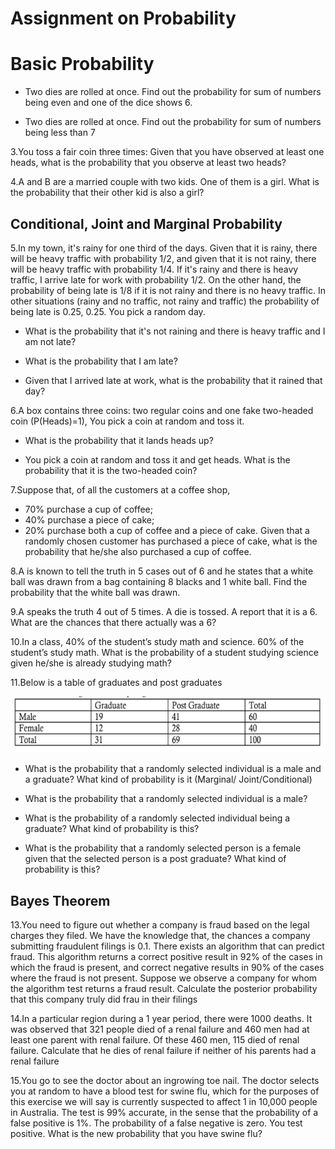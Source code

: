 # Assignment on Probability

# Basic Probability

* Two dies are rolled at once. Find out the probability for sum of numbers being even and one of the dice shows 6.

* Two dies are rolled at once. Find out the probability for sum of numbers being less than 7

3.You toss a fair coin three times: Given that you have observed at least one heads, what is the probability that you observe at least two heads?

4.A and B are a married couple with two kids. One of them is a girl. What is the probability that their other kid is also a girl?

## Conditional, Joint and Marginal Probability

5.In my town, it's rainy for one third of the days. Given that it is rainy, there will be heavy traffic with probability 1/2, and given that it is not rainy, there will be heavy traffic with probability 1/4. If it's rainy and there is heavy traffic, I arrive late for work with probability 1/2. On the other hand, the probability of being late is 1/8 if it is not rainy and there is no heavy traffic. In other situations (rainy and no traffic, not rainy and traffic) the probability of being late is 0.25, 0.25. You pick a random day.

* What is the probability that it's not raining and there is heavy traffic and I am not late?

* What is the probability that I am late?

* Given that I arrived late at work, what is the probability that it rained that day?

6.A box contains three coins: two regular coins and one fake two-headed coin (P(Heads)=1), You pick a coin at random and toss it.

* What is the probability that it lands heads up?

* You pick a coin at random and toss it and get heads. What is the probability that it is the two-headed coin?

7.Suppose that, of all the customers at a coffee shop,

* 70% purchase a cup of coffee;
* 40% purchase a piece of cake;
* 20% purchase both a cup of coffee and a piece of cake. Given that a randomly chosen customer has purchased a piece of cake, what is the probability that he/she also purchased a cup of coffee.

8.A is known to tell the truth in 5 cases out of 6 and he states that a white ball was drawn from a bag containing 8 blacks and 1 white ball. Find the probability that the white ball was drawn.

9.A speaks the truth 4 out of 5 times. A die is tossed. A report that it is a 6. What are the chances that there actually was a 6?

10.In a class, 40% of the student’s study math and science. 60% of the student’s study math. What is the probability of a student studying science given he/she is already studying math?

11.Below is a table of graduates and post graduates

![picture alt](https://github.com/Sailendra-R-D/Assignments/blob/master/Assignment%20on%20Probability/11Q%20table.png "T11Q")

* What is the probability that a randomly selected individual is a male and a graduate? What kind of probability is it (Marginal/ Joint/Conditional)

* What is the probability that a randomly selected individual is a male?

* What is the probability of a randomly selected individual being a graduate? What kind of probability is this?

* What is the probability that a randomly selected person is a female given that the selected person is a post graduate? What kind of probability is this?

## Bayes Theorem

13.You need to figure out whether a company is fraud based on the legal charges they filed. We have the knowledge that, the chances a company submitting fraudulent filings is 0.1. There exists an algorithm that can predict fraud. This algorithm returns a correct positive result in 92% of the cases in which the fraud is present, and correct negative results in 90% of the cases where the fraud is not present. Suppose we observe a company for whom the algorithm test returns a fraud result. Calculate the posterior probability that this company truly did frau in their filings

14.In a particular region during a 1 year period, there were 1000 deaths. It was observed that 321 people died of a renal failure and 460 men had at least one parent with renal failure. Of these 460 men, 115 died of renal failure. Calculate that he dies of renal failure if neither of his parents had a renal failure

15.You go to see the doctor about an ingrowing toe nail. The doctor selects you at random to have a blood test for swine flu, which for the purposes of this exercise we will say is currently suspected to affect 1 in 10,000 people in Australia. The test is 99% accurate, in the sense that the probability of a false positive is 1%. The probability of a false negative is zero. You test positive. What is the new probability that you have swine flu?

